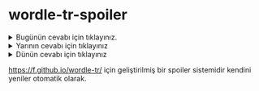 # wordle-tr-spoiler

<details>
  <summary>Bugünün cevabı için tıklayınız.</summary>
  <br>
    <b> gamze </b>
</details>

<details>
  <summary>Yarının cevabı için tıklayınız</summary>
  <br>
   <b> filet </b>
</details>

<details>
  <summary>Dünün cevabı için tıklayınız </summary>
  <br>
  <b> dasit </b>
</details>

https://f.github.io/wordle-tr/ için geliştirilmiş bir spoiler sistemidir kendini yeniler otomatik olarak.

